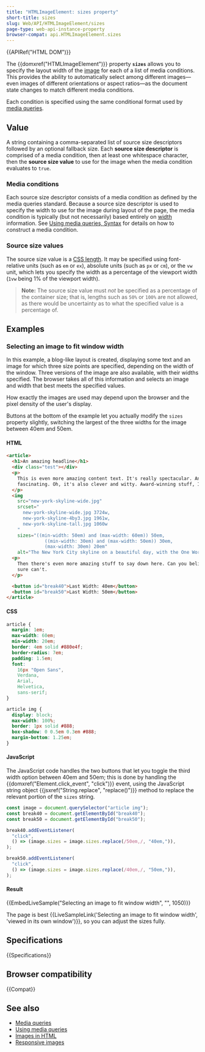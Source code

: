 ```yaml
---
title: "HTMLImageElement: sizes property"
short-title: sizes
slug: Web/API/HTMLImageElement/sizes
page-type: web-api-instance-property
browser-compat: api.HTMLImageElement.sizes
---
```


{{APIRef("HTML DOM")}}

The {{domxref("HTMLImageElement")}} property
**`sizes`** allows you to specify the layout width of the
[image](/en-US/docs/Web/HTML/Element/img) for each of a list of media conditions. This provides the ability to
automatically select among different images—even images of different orientations or
aspect ratios—as the document state changes to match different media
conditions.

Each condition is specified using the same conditional format used
by [media queries](/en-US/docs/Web/CSS/CSS_media_queries).

## Value

A string containing a comma-separated list of source size descriptors
followed by an optional fallback size. Each **source size descriptor** is
comprised of a media condition, then at least one whitespace character, then the
**source size value** to use for the image when the media condition
evaluates to `true`.

### Media conditions

Each source size descriptor consists of a media condition as defined by the media
queries standard. Because a source size descriptor is used to specify the width to use
for the image during layout of the page, the media condition is typically (but not
necessarily) based entirely on [width](/en-US/docs/Web/CSS/@media/width) information. See
[Using media queries, Syntax](/en-US/docs/Web/CSS/CSS_media_queries/Using_media_queries#syntax) for
details on how to construct a media condition.

### Source size values

The source size value is a [CSS length](/en-US/docs/Web/CSS/length). It may
be specified using font-relative units (such as `em` or `ex`),
absolute units (such as `px` or `cm`), or the `vw`
unit, which lets you specify the width as a percentage of the viewport width
(`1vw` being 1% of the viewport width).

> **Note:** The source size value must _not_ be specified as a
> percentage of the container size; that is, lengths such as `50%` or
> `100%` are not allowed, as there would be uncertainty as to what the
> specified value is a percentage of.

## Examples

### Selecting an image to fit window width

In this example, a blog-like layout is created, displaying some text and an image
for which three size points are specified, depending on the width of the window. Three
versions of the image are also available, with their widths specified. The browser takes
all of this information and selects an image and width that best meets the specified
values.

How exactly the images are used may depend upon the browser and the pixel density
of the user's display.

Buttons at the bottom of the example let you actually modify the `sizes`
property slightly, switching the largest of the three widths for the image between 40em
and 50em.

#### HTML

```html
<article>
  <h1>An amazing headline</h1>
  <div class="test"></div>
  <p>
    This is even more amazing content text. It's really spectacular. And
    fascinating. Oh, it's also clever and witty. Award-winning stuff, I'm sure.
  </p>
  <img
    src="new-york-skyline-wide.jpg"
    srcset="
      new-york-skyline-wide.jpg 3724w,
      new-york-skyline-4by3.jpg 1961w,
      new-york-skyline-tall.jpg 1060w
    "
    sizes="((min-width: 50em) and (max-width: 60em)) 50em,
              ((min-width: 30em) and (max-width: 50em)) 30em,
              (max-width: 30em) 20em"
    alt="The New York City skyline on a beautiful day, with the One World Trade Center building in the middle." />
  <p>
    Then there's even more amazing stuff to say down here. Can you believe it? I
    sure can't.
  </p>

  <button id="break40">Last Width: 40em</button>
  <button id="break50">Last Width: 50em</button>
</article>
```

#### CSS

```css
article {
  margin: 1em;
  max-width: 60em;
  min-width: 20em;
  border: 4em solid #880e4f;
  border-radius: 7em;
  padding: 1.5em;
  font:
    16px "Open Sans",
    Verdana,
    Arial,
    Helvetica,
    sans-serif;
}

article img {
  display: block;
  max-width: 100%;
  border: 1px solid #888;
  box-shadow: 0 0.5em 0.3em #888;
  margin-bottom: 1.25em;
}
```

#### JavaScript

The JavaScript code handles the two buttons that let you toggle the third width option
between 40em and 50em; this is done by handling the {{domxref("Element.click_event",
  "click")}} event, using the JavaScript string object {{jsxref("String.replace",
  "replace()")}} method to replace the relevant portion of the `sizes` string.

```js
const image = document.querySelector("article img");
const break40 = document.getElementById("break40");
const break50 = document.getElementById("break50");

break40.addEventListener(
  "click",
  () => (image.sizes = image.sizes.replace(/50em,/, "40em,")),
);

break50.addEventListener(
  "click",
  () => (image.sizes = image.sizes.replace(/40em,/, "50em,")),
);
```

#### Result

{{EmbedLiveSample("Selecting an image to fit window width", "", 1050)}}

The page is best {{LiveSampleLink('Selecting an image to fit window width', 'viewed in its own window')}}, so you can adjust the sizes fully.

## Specifications

{{Specifications}}

## Browser compatibility

{{Compat}}

## See also

- [Media queries](/en-US/docs/Web/CSS/CSS_media_queries)
- [Using media queries](/en-US/docs/Web/CSS/CSS_media_queries/Using_media_queries)
- [Images in HTML](/en-US/docs/Learn/HTML/Multimedia_and_embedding/Images_in_HTML)
- [Responsive images](/en-US/docs/Learn/HTML/Multimedia_and_embedding/Responsive_images)
